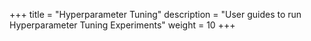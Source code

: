+++
title = "Hyperparameter Tuning"
description = "User guides to run Hyperparameter Tuning Experiments"
weight = 10
+++
